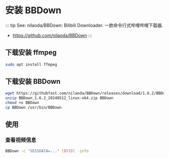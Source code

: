 # 安装 BBDown

::: tip See: nilaoda/BBDown: Bilibili Downloader. 一款命令行式哔哩哔哩下载器.
* https://github.com/nilaoda/BBDown
:::

## 下载安装 ffmpeg

```sh
sudo apt install ffmpeg
```

## 下载安装 BBDown

```sh
wget https://githubfast.com/nilaoda/BBDown/releases/download/1.6.2/BBDown_1.6.2_20240512_linux-x64.zip
unzip BBDown_1.6.2_20240512_linux-x64.zip BBDown
chmod +x BBDown
cp BBDown /usr/bin/BBDown
```

## 使用

### 查看视频信息
```sh
BBDown -c "SESSDATA=..." [BVID] -info
```